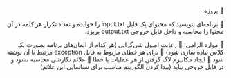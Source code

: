 
<span dir='rtl'>
  
🔴 پروژه:

🔶 برنامه‌ای بنویسید که محتوای یک فایل input.txt را خوانده و تعداد تکرار هر کلمه در آن محتوا را محاسبه و داخل فایل خروجی output.txt بریزد.

🔷 موارد الزامی:
🔹 رعایت اصول شی‌گرایی (هر کدام از المان‌های برنامه بصورت یک کلاس پیاده سازی شود)
🔹 برای هر خطای مربوط به فایل exception مرتبط با آن نوشته شود
🔹 ایجاد مکانیزم لاگ گرفتن از هر عملیات یا خطا
🔹 علائم نگارشی محاسبه نشود و در فایل خروجی نیاید (پیدا کردن الگوریتم مناسب برای شناسایی این علائم)
</span>
